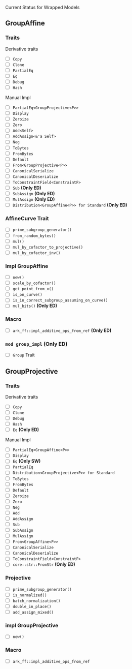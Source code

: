 Current Status for Wrapped Models

## GroupAffine

### Traits

Derivative traits

- [ ] `Copy`
- [ ] `Clone`
- [ ] `PartialEq`
- [ ] `Eq`
- [ ] `Debug`
- [ ] `Hash`

Manual Impl

- [ ] `PartialEq<GroupProjective<P>>`
- [ ] `Display`
- [ ] `Zeroize`
- [ ] `Zero`
- [ ] `Add<Self>`
- [ ] `AddAssign<&'a Self>`
- [ ] `Neg`
- [ ] `ToBytes`
- [ ] `FromBytes`
- [ ] `Default`
- [ ] `From<GroupProjective<P>>`
- [ ] `CanonicalSerialize`
- [ ] `CanonicalDeserialize`
- [ ] `ToConstraintField<ConstraintF>`
- [ ] `Sub` **(Only ED)**
- [ ] `SubAssign` **(Only ED)**
- [ ] `MulAssign` **(Only ED)**
- [ ] `Distribution<GroupAffine<P>> for Standard` **(Only ED)**

### AffineCurve Trait

- [ ] `prime_subgroup_generator()`
- [ ] `from_random_bytes()`
- [ ] `mul()`
- [ ] `mul_by_cofactor_to_projective()`
- [ ] `mul_by_cofactor_inv()`

### Impl GroupAffine

- [ ] `new()`
- [ ] `scale_by_cofactor()`
- [ ] `get_point_from_x()`
- [ ] `is_on_curve()`
- [ ] `is_in_correct_subgroup_assuming_on_curve()`
- [ ] `mul_bits()` **(Only ED)**

### Macro

- [ ] `ark_ff::impl_additive_ops_from_ref` **(Only ED)**

### `mod group_impl` **(Only ED)**

- [ ] `Group` Trait

## GroupProjective

### Traits

Derivative traits

- [ ] `Copy`
- [ ] `Clone`
- [ ] `Debug`
- [ ] `Hash`
- [ ] `Eq` **(Only ED)**

Manual Impl

- [ ] `PartialEq<GroupAffine<P>>`
- [ ] `Display`
- [ ] `Eq` **(Only SW)**
- [ ] `PartialEq`
- [ ] `Distribution<GroupProjective<P>> for Standard`
- [ ] `ToBytes`
- [ ] `FromBytes`
- [ ] `Default`
- [ ] `Zeroize`
- [ ] `Zero`
- [ ] `Neg`
- [ ] `Add`
- [ ] `AddAssign`
- [ ] `Sub`
- [ ] `SubAssign`
- [ ] `MulAssign`
- [ ] `From<GroupAffine<P>>`
- [ ] `CanonicalSerialize`
- [ ] `CanonicalDeserialize`
- [ ] `ToConstraintField<ConstraintF>`
- [ ] `core::str::FromStr` **(Only ED)**

### Projective

- [ ] `prime_subgroup_generator()`
- [ ] `is_normalized()`
- [ ] `batch_normalization()`
- [ ] `double_in_place()`
- [ ] `add_assign_mixed()`

### impl GroupProjective

- [ ] `new()`

### Macro

- [ ] `ark_ff::impl_additive_ops_from_ref`
